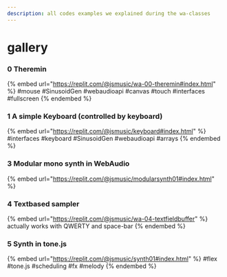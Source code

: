 ```yaml
---
description: all codes examples we explained during the wa-classes
---
```


# gallery

### 0 Theremin

{% embed url="https://replit.com/@jsmusic/wa-00-theremin#index.html" %}
\#mouse #SinusoidGen #webaudioapi #canvas #touch #interfaces #fullscreen
{% endembed %}

### 1 A simple Keyboard (controlled by keyboard)

{% embed url="https://replit.com/@jsmusic/keyboard#index.html" %}
\#interfaces  #keyboard #SinusoidGen #webaudioapi #arrays
{% endembed %}

### 3 Modular mono synth in WebAudio

{% embed url="https://replit.com/@jsmusic/modularsynth01#index.html" %}

### 4 Textbased sampler

{% embed url="https://replit.com/@jsmusic/wa-04-textfieldbuffer" %}
actually works with QWERTY and space-bar
{% endembed %}

### 5 Synth in tone.js

{% embed url="https://replit.com/@jsmusic/synth01#index.html" %}
\#flex #tone.js #scheduling #fx #melody
{% endembed %}

